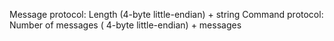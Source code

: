 Message protocol: Length (4-byte little-endian) + string
Command protocol: Number of messages ( 4-byte little-endian) + messages
